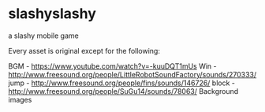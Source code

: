 # slashyslashy
a slashy mobile game

Every asset is original except for the following:

BGM - https://www.youtube.com/watch?v=-kuuDQT1mUs
Win - http://www.freesound.org/people/LittleRobotSoundFactory/sounds/270333/
jump - http://www.freesound.org/people/fins/sounds/146726/
block - http://www.freesound.org/people/SuGu14/sounds/78063/
Background images
